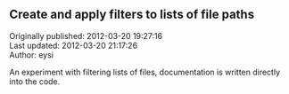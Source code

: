## Create and apply filters to lists of file paths  
Originally published: 2012-03-20 19:27:16  
Last updated: 2012-03-20 21:17:26  
Author: eysi   
  
An experiment with filtering lists of files, documentation is written directly into the code.
